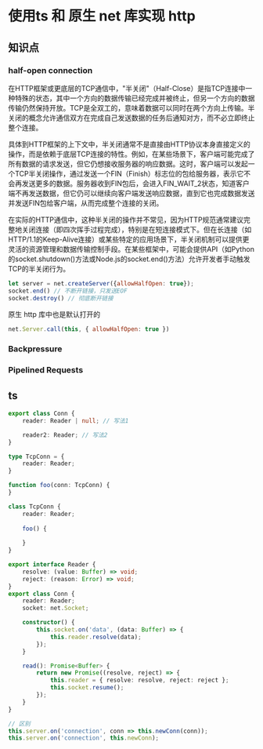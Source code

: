 # 使用ts 和 原生 net 库实现 http

## 知识点

### half-open connection
在HTTP框架或更底层的TCP通信中，"半关闭"（Half-Close）是指TCP连接中一种特殊的状态，其中一个方向的数据传输已经完成并被终止，但另一个方向的数据传输仍然保持开放。TCP是全双工的，意味着数据可以同时在两个方向上传输。半关闭的概念允许通信双方在完成自己发送数据的任务后通知对方，而不必立即终止整个连接。

具体到HTTP框架的上下文中，半关闭通常不是直接由HTTP协议本身直接定义的操作，而是依赖于底层TCP连接的特性。例如，在某些场景下，客户端可能完成了所有数据的请求发送，但它仍想接收服务器的响应数据。这时，客户端可以发起一个TCP半关闭操作，通过发送一个FIN（Finish）标志位的包给服务器，表示它不会再发送更多的数据。服务器收到FIN包后，会进入FIN_WAIT_2状态，知道客户端不再发送数据，但它仍可以继续向客户端发送响应数据，直到它也完成数据发送并发送FIN包给客户端，从而完成整个连接的关闭。

在实际的HTTP通信中，这种半关闭的操作并不常见，因为HTTP规范通常建议完整地关闭连接（即四次挥手过程完成），特别是在短连接模式下。但在长连接（如HTTP/1.1的Keep-Alive连接）或某些特定的应用场景下，半关闭机制可以提供更灵活的资源管理和数据传输控制手段。在某些框架中，可能会提供API（如Python的socket.shutdown()方法或Node.js的socket.end()方法）允许开发者手动触发TCP的半关闭行为。
```javascript
let server = net.createServer({allowHalfOpen: true});
socket.end() // 不断开链接，只发送EOF
socket.destroy() // 彻底断开链接
```

原生 http 库中也是默认打开的
```javascript
net.Server.call(this, { allowHalfOpen: true })
```

###  Backpressure

### Pipelined Requests


## ts
```typescript
export class Conn {
    reader: Reader | null; // 写法1

    reader2: Reader; // 写法2
}
```


```typescript
type TcpConn = {
    reader: Reader;
}

function foo(conn: TcpConn) {
}

class TcpConn {
    reader: Reader;
    
    foo() {
        
    }
}
```

```typescript
export interface Reader {
    resolve: (value: Buffer) => void;
    reject: (reason: Error) => void;
}
export class Conn {
    reader: Reader;
    socket: net.Socket;

    constructor() {
        this.socket.on('data', (data: Buffer) => {
            this.reader.resolve(data);
        });
    }

    read(): Promise<Buffer> {
        return new Promise((resolve, reject) => {
            this.reader = { resolve: resolve, reject: reject };
            this.socket.resume();
        });
    }
}
```

```typescript
// 区别
this.server.on('connection', conn => this.newConn(conn));
this.server.on('connection', this.newConn);
```
